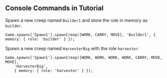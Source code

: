 Console Commands in Tutorial
---
Spawn a new creep named `Builder1` and store the role in memory as `builder`.

```
Game.spawns['Spawn1'].spawnCreep([WORK, CARRY, MOVE], 'Builder1', { memory: { role: 'builder' } });
```

Spawn a new creep named `HarvesterBig` with the role `harvester`.
```
Game.spawns['Spawn1'].spawnCreep([WORK, WORK, WORK, WORK, CARRY, MOVE, MOVE],
    'HarvesterBig',
    { memory: { role: 'harvester' } });
```